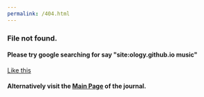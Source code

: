 ```yaml
---
permalink: /404.html
---
```


### File not found.

#### Please try google searching for say "site:ology.github.io music"

[Like this](https://www.google.com/search?q=site%3Aology.github.io+music)

#### Alternatively visit the [Main Page](https://ology.github.io/) of the journal.

